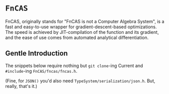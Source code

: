 # `FnCAS`

FnCAS, originally stands for "FnCAS is not a Computer Algebra System", is a fast and easy-to-use wrapper for gradient-descent-based optimizations. The speed is achieved by JIT-compilation of the function and its gradient, and the ease of use comes from automated analytical differentiation.

## Gentle Introduction

The snippets below require nothing but `git clone`-ing Current and `#include`-ing `FnCAS/fncas/fncas.h`.

(Fine, for `JSON()` you'd also need `TypeSystem/serialization/json.h`. But, really, that's it.)

